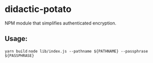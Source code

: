 # didactic-potato
NPM module that simplifies authenticated encryption.
## Usage:
`yarn build`
`node lib/index.js --pathname ${PATHNAME} --passphrase ${PASSPHRASE}`